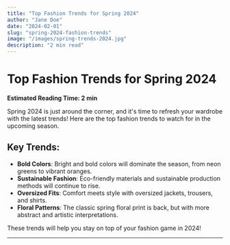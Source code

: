 ```yaml
---
title: "Top Fashion Trends for Spring 2024"
author: "Jane Doe"
date: "2024-02-01"
slug: "spring-2024-fashion-trends"
image: "/images/spring-trends-2024.jpg"
description: "2 min read"
---
```


# Top Fashion Trends for Spring 2024

**Estimated Reading Time: 2 min**

Spring 2024 is just around the corner, and it's time to refresh your wardrobe with the latest trends! Here are the top fashion trends to watch for in the upcoming season.

## Key Trends:
- **Bold Colors**: Bright and bold colors will dominate the season, from neon greens to vibrant oranges.
- **Sustainable Fashion**: Eco-friendly materials and sustainable production methods will continue to rise.
- **Oversized Fits**: Comfort meets style with oversized jackets, trousers, and shirts.
- **Floral Patterns**: The classic spring floral print is back, but with more abstract and artistic interpretations.

These trends will help you stay on top of your fashion game in 2024!

---

